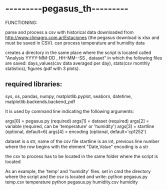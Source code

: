 # ---------pegasus_th---------

FUNCTIONING:

parse and process a csv with historical data downloaded from http://www.climagro.com.ar/Estaciones (the pegasus download is xlsx and must be saved in CSV).
can process temperature and humidity data

creates a directory in the same place where the script is located called "Analysis YYYY-MM-DD , HH-MM--SS ,
dataset" in which the following files are saved: days_values(csv data averaged per day), stats(csv monthly statistics), figures (pdf with 3 plots).

## required libraries:
sys,
os,
pandas,
numpy,
matplotlib.pyplot,
seaborn,
datetime,
matplotlib.backends.backend_pdf


It is used by command line indicating the following arguments:

args[0] = pegasus.py (required)
args[1] = dataset (required)
args[2] = variable (required, can be 'temperature' or 'humidity')
args[3] = startline (optional, default=6)
args[4] = encoding (optional, default='cp1252')


dataset is a str, name of the csv file
startline is an int, previous line number where the row begins with the element "Date,Value"
encoding is a str

the csv to process has to be located in the same folder where the script is located

As an example, the 'temp' and 'humidity' files. set in cmd the directory where the script and the csv is located and write:
python pegasus.py temp.csv temperature
python pegasus.py humidity.csv humidity
